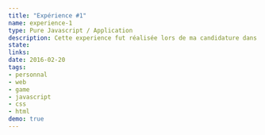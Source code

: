 ```yaml
---
title: "Expérience #1"
name: experience-1
type: Pure Javascript / Application
description: Cette experience fut réalisée lors de ma candidature dans l'entreprise netdevices pour un test de comptence JS
state:
links:
date: 2016-02-20
tags: 
- personnal
- web
- game
- javascript
- css
- html
demo: true
---
```

